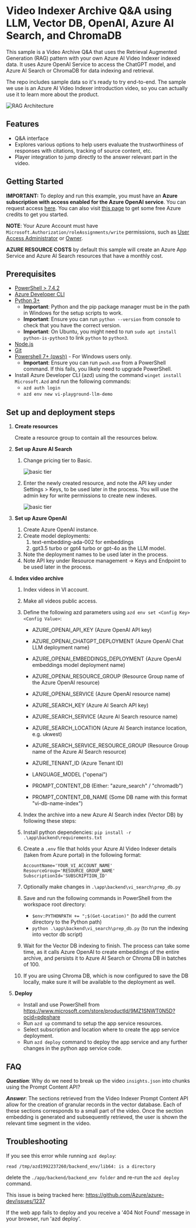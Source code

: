 # Video Indexer Archive Q&A using LLM, Vector DB, OpenAI, Azure AI Search, and ChromaDB


This sample is a Video Archive Q&A that uses the Retrieval Augmented Generation (RAG) pattern with your own Azure AI Video Indexer indexed data. It uses Azure OpenAI Service to access the ChatGPT model, and Azure AI Search or ChromaDB for data indexing and retrieval.

The repo includes sample data so it's ready to try end-to-end. The sample we use is an Azure AI Video Indexer introduction video, so you can actually use it to learn more about the product.

![RAG Architecture](docs/ask_your_archive.jpg)

## Features

* Q&A interface
* Explores various options to help users evaluate the trustworthiness of responses with citations, tracking of source content, etc.
* Player integration to jump directly to the answer relevant part in the video.


<!-- Change the text in the interface -->
<!-- Change from "Which insights Video Indexer support?" to "What insights are included with Azure AI Video Indexer?" -->
<!--
![Chat screen](docs/qa_ui.png)
-->

## Getting Started

**IMPORTANT:** To deploy and run this example, you must have an **Azure subscription with access enabled for the Azure OpenAI service**. You can request access [here](https://aka.ms/oaiapply). You can also visit [this page](https://azure.microsoft.com/free/cognitive-search/) to get some free Azure credits to get you started.

**NOTE**: Your Azure Account must have `Microsoft.Authorization/roleAssignments/write` permissions, such as [User Access Administrator](https://learn.microsoft.com/azure/role-based-access-control/built-in-roles#user-access-administrator) or [Owner](https://learn.microsoft.com/azure/role-based-access-control/built-in-roles#owner).

**AZURE RESOURCE COSTS** by default this sample will create an Azure App Service and Azure AI Search resources that have a monthly cost.

## Prerequisites

- [PowerShell > 7.4.2](https://www.microsoft.com/store/productId/9MZ1SNWT0N5D?ocid=pdpshare)
- [Azure Developer CLI](https://aka.ms/azure-dev/install)
- [Python 3+](https://www.python.org/downloads/)
    - **Important**: Python and the pip package manager must be in the path in Windows for the setup scripts to work.
    - **Important**: Ensure you can run `python --version` from console to check that you have the correct version. 
    - **Important**: On Ubuntu, you might need to run `sudo apt install python-is-python3` to link `python` to `python3`.
- [Node.js](https://nodejs.org/en/download/)
- [Git](https://git-scm.com/downloads)
- [Powershell 7+ (pwsh)](https://github.com/powershell/powershell) - For Windows users only.
   - **Important**: Ensure you can run `pwsh.exe` from a PowerShell command. If this fails, you likely need to upgrade PowerShell.
- Install Azure Developer CLI (azd) using the command `winget install Microsoft.Azd` and run the following commands:
  - `azd auth login`
  - `azd env new vi-playground-llm-demo`

## Set up and deployment steps

1. **Create resources**

   Create a resource group to contain all the resources below.

1. **Set up Azure AI Search**

   1. Change pricing tier to Basic.
      
      ![basic tier](docs/create_search_service.png)

   1. Enter the newly created resource, and note the API key under Settings > Keys, to be used later in the process. You will use the admin key for write permissions to create new indexes.

      ![basic tier](docs/search_service_keys.png)

1. **Set up Azure OpenAI**

   1. Create Azure OpenAI instance.
   1. Create model deployments:
      1. text-embedding-ada-002 for embeddings
      1. gpt3.5 turbo or gpt4 turbo or gpt-4o as the LLM model. 
   1. Note the deployment names to be used later in the process.
   1. Note API key under Resource management -> Keys and Endpoint to be used later in the process.

1. **Index video archive**

   1. Index videos in VI account.
   1. Make all videos public access.
   1. Define the following azd parameters using `azd env set <Config Key> <Config Value>`:
      - AZURE_OPENAI_API_KEY (Azure OpenAI API key)
      - AZURE_OPENAI_CHATGPT_DEPLOYMENT (Azure OpenAI Chat LLM deployment name}
      - AZURE_OPENAI_EMBEDDINGS_DEPLOYMENT {Azure OpenAI embeddings model deployment name)
      - AZURE_OPENAI_RESOURCE_GROUP (Resource Group name of the Azure OpenAI resource)
      - AZURE_OPENAI_SERVICE (Azure OpenAI resource name)

      - AZURE_SEARCH_KEY (Azure AI Search API key)
      - AZURE_SEARCH_SERVICE (Azure AI Search resource name)
      - AZURE_SEARCH_LOCATION (Azure AI Search instance location, e.g. ukwest)
      - AZURE_SEARCH_SERVICE_RESOURCE_GROUP (Resource Group name of the Azure AI Search resource)
      - AZURE_TENANT_ID (Azure Tenant ID)

      - LANGUAGE_MODEL ("openai")
      - PROMPT_CONTENT_DB (Either: "azure_search" / "chromadb")
      - PROMPT_CONTENT_DB_NAME (Some DB name with this format "vi-db-name-index")

   1. Index the archive into a new Azure AI Search index (Vector DB) by following these steps:

     1. Install python dependencies: `pip install -r .\app\backend\requirements.txt`
     1. Create a `.env` file that holds your Azure AI Video Indexer details (taken from Azure portal) in the following format:
        ```
        AccountName='YOUR_VI_ACCOUNT_NAME'
        ResourceGroup='RESOURCE_GROUP_NAME'
        SubscriptionId='SUBSCRIPTION_ID'
        ```
     1. Optionally make changes in `.\app\backend\vi_search\prep_db.py` <!-- why? -->
     1. Save and run the following commands in PowerShell from the workspace root directory:
        - `$env:PYTHONPATH += ";$(Get-Location)"` (to add the current directory to the Python path)
        - `python .\app\backend\vi_search\prep_db.py` (to run the indexing into vector db script)
     1. Wait for the Vector DB indexing to finish. The process can take some time, as it calls Azure OpenAI to create embeddings of the entire archive, and persists it to Azure AI Search or Chroma DB in batches of 100.
     1. If you are using Chroma DB, which is now configured to save the DB locally, make sure it will be available to the deployment as well.

1. **Deploy**
   - Install and use PowerShell from https://www.microsoft.com/store/productId/9MZ1SNWT0N5D?ocid=pdpshare
   - Run `azd up` command to setup the app service resources.
   - Select subscription and location where to create the app service deployment.
   - Run `azd deploy` command to deploy the app service and any further changes in the python app service code.

## FAQ

***Question***: Why do we need to break up the video `insights.json` into chunks using the Prompt Content API?

***Answer***: The sections retrieved from the Video Indexer Prompt Content API allow for the creation of granular records in the vector database. Each of these sections corresponds to a small part of the video. Once the section embedding is generated and subsequently retrieved, the user is shown the relevant time segment in the video.

## Troubleshooting

If you see this error while running `azd deploy`: 

   `read /tmp/azd1992237260/backend_env/lib64: is a directory` 

delete the `./app/backend/backend_env folder` and re-run the `azd deploy` command.  

This issue is being tracked here: https://github.com/Azure/azure-dev/issues/1237

If the web app fails to deploy and you receive a '404 Not Found' message in your browser, run 'azd deploy'.
